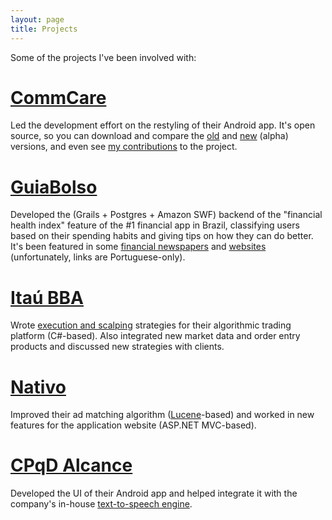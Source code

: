 ```yaml
---
layout: page
title: Projects
---
```


Some of the projects I've been involved with:

# [CommCare](http://www.dimagi.com/products/) #

Led the development effort on the restyling of their Android app. It's open source, so you can download and compare the [old](https://play.google.com/store/apps/details?id=org.commcare.dalvik&hl=en) and [new](http://jenkins.dimagi.com/view/CommCare%20Mobile/job/commcare-odk/) (alpha) versions, and even see [my contributions](https://github.com/dimagi/commcare-odk/commits?author=dcluna) to the project.

# [GuiaBolso](https://www.guiabolso.com.br/) #

Developed the (Grails + Postgres + Amazon SWF) backend of the "financial health index" feature of the #1 financial app in Brazil, classifying users based on their spending habits and giving tips on how they can do better. It's been featured in some [financial newspapers](http://economia.estadao.com.br/noticias/suas-contas,brasileiro-se-endivida--investe-menos-e-financas-se-deterioram-no-semestre,1740983) and [websites](http://www.arenadopavini.com.br/artigos/educacao-financeira/saude-financeira-brasileiro-piora-9-1o-semestre) (unfortunately, links are Portuguese-only).

# [Itaú BBA](https://www.itau.com.br/itaubba-en)  #

Wrote [execution and scalping](http://www.quora.com/How-do-trading-algorithms-work) strategies for their algorithmic trading platform (C#-based). Also integrated new market data and order entry products and discussed new strategies with clients.

# [Nativo](http://www.nativo.net/) #

Improved their ad matching algorithm ([Lucene](https://lucene.apache.org/core/)-based) and worked in new features for the application website (ASP.NET MVC-based).

# [CPqD Alcance](https://play.google.com/store/apps/details?id=br.com.cpqd.alcance&hl=en) #

Developed the UI of their Android app and helped integrate it with the company's in-house [text-to-speech engine](https://www.cpqd.com.br/textofala/telefonia/index.htm).

